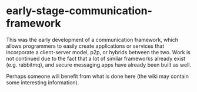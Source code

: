 early-stage-communication-framework
===================================

This was the early development of a communication framework, which allows programmers to easily create applications or services that incorporate a client-server model, p2p, or hybrids between the two. Work is not continued due to the fact that a lot of similar frameworks already exist (e.g. rabbitmq), and secure messaging apps have already been built as well.

Perhaps someone will benefit from what is done here (the wiki may contain some interesting information).
